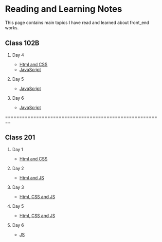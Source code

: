 # Reading and Learning Notes
This page contains main topics I have read and learned about front_end works.

## Class 102B
1. Day 4
    - [Html and CSS](https://github.com/jasonliu5322/Reading_Learning_Notes/blob/master/102B/day4.md)
    - [JavaScript](https://github.com/jasonliu5322/Reading_Learning_Notes/blob/master/102B/day4.md)

2. Day 5
    - [JavaScript](https://github.com/jasonliu5322/Reading_Learning_Notes/blob/master/102B/day5.md)

3. Day 6
    - [JavaScript](https://github.com/jasonliu5322/Reading_Learning_Notes/blob/master/102B/day6.md)

========================================================


## Class 201

1. Day 1
    - [Html and CSS](https://github.com/jasonliu5322/Reading_Learning_Notes/blob/master/201/day1.md)

2. Day 2
    - [Html and JS](https://github.com/jasonliu5322/Reading_Learning_Notes/blob/master/201/day2.md)

3. Day 3
    - [Html, CSS and JS](https://github.com/jasonliu5322/Reading_Learning_Notes/blob/master/201/day3.md)

4. Day 5
    - [Html, CSS and JS](https://github.com/jasonliu5322/Reading_Learning_Notes/blob/master/201/day5.md)

5. Day 6
    - [JS](https://github.com/jasonliu5322/Reading_Learning_Notes/blob/master/201/day6.md)